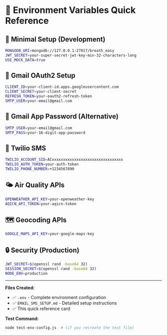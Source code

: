# 🎯 Environment Variables Quick Reference

## 🚀 Minimal Setup (Development)
```bash
MONGODB_URI=mongodb://127.0.0.1:27017/breath_easy
JWT_SECRET=your-super-secret-jwt-key-min-32-characters-long
USE_MOCK_DATA=true
```

## 📧 Gmail OAuth2 Setup
```bash
CLIENT_ID=your-client-id.apps.googleusercontent.com
CLIENT_SECRET=your-client-secret
REFRESH_TOKEN=your-oauth2-refresh-token
SMTP_USER=your-email@gmail.com
```

## 📧 Gmail App Password (Alternative)
```bash
SMTP_USER=your-email@gmail.com
SMTP_PASS=your-16-digit-app-password
```

## 📱 Twilio SMS
```bash
TWILIO_ACCOUNT_SID=ACxxxxxxxxxxxxxxxxxxxxxxxxxxxxxxxx
TWILIO_AUTH_TOKEN=your-auth-token
TWILIO_PHONE_NUMBER=+1234567890
```

## 🌤️ Air Quality APIs
```bash
OPENWEATHER_API_KEY=your-openweather-key
AQICN_API_TOKEN=your-aqicn-token
```

## 🗺️ Geocoding APIs
```bash
GOOGLE_MAPS_API_KEY=your-google-maps-key
```

## 🔒 Security (Production)
```bash
JWT_SECRET=$(openssl rand -base64 32)
SESSION_SECRET=$(openssl rand -base64 32)
NODE_ENV=production
```

---

**Files Created:**
- ✅ `.env` - Complete environment configuration
- ✅ `EMAIL_SMS_SETUP.md` - Detailed setup instructions
- ✅ This quick reference card

**Test Command:**
```bash
node test-env-config.js  # (if you recreate the test file)
```